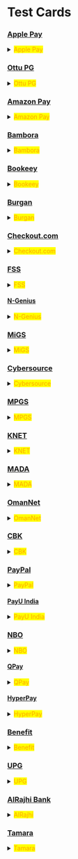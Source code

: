 # Test Cards

### [Apple Pay](test-cards.md#apple-pay)

<details>

<summary><mark style="color:orange;">Apple Pay</mark></summary>

To test Apple Pay, it is necessary to use their approved test cards, which can be accessed at [https://developer.apple.com/apple-pay/sandbox-testing/](https://developer.apple.com/apple-pay/sandbox-testing/). \
It is important to keep in mind that these cards are only able to be added on Apple developer accounts.

</details>

### [Ottu PG](test-cards.md#ottu-pg)

<details>

<summary><mark style="color:orange;">Ottu PG</mark></summary>

**Payment gateway:** Ottu PG

**Card type:** VISA

**Country:** International

**Card number:** `4030000010001234`

**Expiry:** 01/39

**CVV :** 100&#x20;

**Note :** Non 3DS

</details>

### [Amazon Pay](test-cards.md#amazon-pay)

<details>

<summary><mark style="color:orange;">Amazon Pay</mark></summary>

**Payment gateway:** Amazon Pay



**Non-3DS**

**Country:** International

**Card type:** VISA **Card number:** `4005550000000001`

**Card Type:** MasterCard **Card number:** `5123456789012346`

**Card type:** AMEX **Card number:** `345678901234564`



**3DS**

**Card type:** VISA **Card number:** `4557012345678902`

**Card type:** MasterCard **Card number:** `5313581000123430`

**Card type:** AMEX **Card number:** `374200000000004`



**Expiry for all:** 05/25

**CVV for VISA, MasterCard, non-3DS & 3DS** : 123

**CVV** **for AMEX, non-3DS & 3DS:** 1234

</details>

### [Bambora](test-cards.md#bambora)

<details>

<summary><mark style="color:orange;">Bambora</mark></summary>

**Payment gateway:** Bambora

**Card type:** VISA

**Country:** International

**Card number:** `4030000010001234`

**Expiry :** 05/25

**CVV:** 123            &#x20;

</details>

### [Bookeey](test-cards.md#bookeey)

<details>

<summary><mark style="color:orange;">Bookeey</mark></summary>

**Payment gateway**: Bookeey

**Method to test :** Merchant login for payment&#x20;

<pre><code><strong>66333333/1234
</strong></code></pre>

</details>

### [Burgan](test-cards.md#burgan)

<details>

<summary><mark style="color:orange;">Burgan</mark></summary>

**Payment gateway**: Burgan

**Card type:** VISA

**Country:** Kuwait

**Card number**: `4012000033330026`

**Expiry:** 01/39

**CVV:** 100

</details>

### [Checkout.com](test-cards.md#checkout.com)

<details>

<summary><mark style="color:orange;">Checkout.com</mark></summary>

**Card type:** VISA

**Country:** GB

**Card number:** `4242424242424242`

**Expiry :** 05/25

**CVV:** 100         &#x20;

</details>

### [FSS](test-cards.md#fss)

<details>

<summary><mark style="color:orange;">FSS</mark></summary>

**Payment gateway**: FSS

**Card type:** VISA

**Country:** International

**Card number**: `4012001037141112`

**Expiry:** 12/27

**CVV:** 212

**Note:** Secure Code: 123456 & OTP: 123456

</details>

#### [N-Genius](test-cards.md#n-genius)

<details>

<summary><mark style="color:orange;">N-Genius</mark></summary>

**Payment gateway**: N-Genius

**Card type:** VISA

**Country:** International

**Card number:** `4012001037141112`

**Expiry:** 05/25                         &#x20;

**Note:** Pin: 123

</details>

### [MiGS](test-cards.md#migs)

<details>

<summary><mark style="color:orange;">MiGS</mark></summary>

**Payment gateway:** MiGS (Mastercard Internet Gateway Service)

**Card type:** Mastercard

**Country:** International

**Card number:** 5123450000000008

**Expiry:** 01/39

**CVV:** 123              &#x20;

</details>

### [Cybersource](test-cards.md#cybersource)

<details>

<summary><mark style="color:orange;">Cybersource</mark></summary>

**Payment gateway:** Cybersource

* **Card type:** VISA

**Country:** International

**Card number:** 4111111111111111&#x20;

**Expiry:** Any future date

**CVV:** Any 3-digit number

* **Card type:** Mastercard

**Country:** International

**Card number:** `5555555555554444`&#x9;

**Expiry:** Any future date

**CVV:** Any 3-digit number

</details>

### [MPGS](test-cards.md#mpgs)

<details>

<summary><mark style="color:orange;">MPGS</mark></summary>

**Payment gateway:** MPGS

* **Card type:** Mastercard

**Country:** International

**Card number:** `5123450000000008`&#x20;

**Expiry:** 01/39

**CVV:** 100

* **Card type:** VISA

**Country:** International

**Card number:** `4508750015741019`&#x20;

**Expiry:** 01/39

**CVV:** 100

* **Test card to receive token data**

**1- Card number:** `5120350100064537`&#x9;

**Expiry:** Any future date

**CVV:** Any 3 digits

**2- Card number:** 5120350100064545&#x9;

**Expiry:** Any future date

**CVV:** Any 3 digits

</details>

### [KNET](test-cards.md#knet)

<details>

<summary><mark style="color:orange;">KNET</mark></summary>

**Payment gateway:** KNET

**Card type:** KNET test card

**Country:** Kuwait

**Card number:** 888888-0000000001

**Expiry:** 09/25

**CVV:** 123

**Note:** Pin: Any 4 digits. For not captured use expiry as 08/21

</details>

### [MADA](test-cards.md#mada)

<details>

<summary><mark style="color:orange;">MADA</mark></summary>

**Payment gateway:** MADA

**Card type:** Mastercard

**Country:** KSA

**Card number:** `5588480000000003`

**Expiry:** 05/21

**CVV:** 100

**Note:** On 3D Auth page just click Submit

</details>

### [OmanNet](test-cards.md#omannet)

<details>

<summary><mark style="color:orange;">OmanNet</mark></summary>

**Payment gateway:** Muscat

**Card Type:** VISA

**Country:** Oman

**Card number:** `4837915082856089`

**Expiry:** 06/27

**CVV:** 766

**Note:** OTP Comes to saif@ottu.com      &#x20;

</details>

### [CBK](test-cards.md#cbk)

<details>

<summary><mark style="color:orange;">CBK</mark></summary>

**Payment gateway:** CBK

**Card type:** Mastercard

**Country:** Kuwait

**Card number:** `5123450000000008`

**Expiry:** 01/39

**CVV:** 100   &#x20;

</details>

### [PayPal](test-cards.md#paypal)

<details>

<summary><mark style="color:orange;">PayPal</mark></summary>

**Payment gateway:** Paypal

**Card Type:** American express

**Country:** International

**Card number:** `371449635398431`

**Expiry:** 01/39

**CVV:** 1000    &#x20;

</details>

#### [PayU India](test-cards.md#payu-india)

<details>

<summary><mark style="color:orange;">PayU India</mark></summary>

**Payment gateway:** PayU India

**Card type:** Mastercard

**Country:** International

**Card number:** `5123456789012346`

**Expiry:** Greater than current date

**CVV:** 123

**Note:** OTP: 123456

</details>

### [NBO](test-cards.md#nbo)

<details>

<summary><mark style="color:orange;">NBO</mark></summary>

**Payment gateway:** NBO

**Card type:** Mastercard

**Country:** Oman

**Card number:** `5421603300397131`

**Expiry:** 01/25

**CVV:** 070  &#x20;

</details>

#### [QPay](test-cards.md#qpay)

<details>

<summary><mark style="color:orange;">QPay</mark></summary>

**Payment gateway:** QPay

**Card type:** NAPS

**Country:** Qatar

**Card number:**           &#x20;

For success: `4215375500883243`

For failed: `4151801200003960`

**Expiry:**&#x20;

For success: 6/22

For failed: Greater than current date

**CVV:**&#x20;

For success: 1234

&#x20;For failed: Any 4 digits

</details>

#### [HyperPay](test-cards.md#hyperpay)

<details>

<summary><mark style="color:orange;">HyperPay</mark></summary>

**Payment gateway:** HyperPay

**Card type:** VISA

**Country:** International

**Card number** &#x20;

For success: `4111111111111111`

&#x20;For failed: `5204730000002514`                     &#x20;

**CVV**                  &#x20;

For success: 123

For failed: 251

</details>

### [Benefit](test-cards.md#benefit)

<details>

<summary><mark style="color:orange;">Benefit</mark></summary>

**Expiry date for all card numbers:** Should be greater than current date.&#x20;

**CVV :** Any 4 digits&#x20;

* **Result:** Approved

**Card number:** `4600410123456789`

**Response code:** 00 &#x20;

* **Result:** Expired card

**Card number:** `4550120123456789`

**Response code:** 54

* **Result:** Limit exceeded

**Card number:** `4889780123456789`

**Response code:** 61

* **Result:** Insufficient funds

**Card number:** `4415550123456789`

**Response code:** 51

* **Result:** Refer to issuer

**Card number:** `4575550123456789`

**Response code:** 78

* **Result:** Invalid pin

**Card number:** `4845550123456789`

**Response code:** 55

* **Result:** Do not honor

**Card number:** `4895550123456789`

**Response code:** 05

</details>

### [UPG](test-cards.md#upg)

<details>

<summary><mark style="color:orange;">UPG</mark></summary>

**Payment gateway:** United Payment Gateway (UPG)

**Card type:** Mastercard

**Country:** Egypt

**Card number:** `5078 0362 4660 0381`

**Expiry:** 09/25

**CVV:** 331

**Note:** OTP: 111111

</details>

### [AlRajhi Bank](test-cards.md#alrajhi-bank)

<details>

<summary><mark style="color:orange;">AlRajhi</mark></summary>

**Payment gateway:** AlRajhi Payment Gateway

**Card type:** Visa / Master

**Country:** KSA

**Card number:** `5105105105105100`

**Expiry:** 23/12

**CVV:** 123

**Note:** OTP: 123123

</details>

### [Tamara](test-cards.md#tamara)

<details>

<summary><mark style="color:orange;">Tamara</mark></summary>

**Payment gateway:** Tamara

**Card type:** Mastercard

**Country:** Kuwait

**Card number:** `5436031030606378`

**Expiry:** 01/99

**CVV:** 257

</details>
